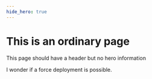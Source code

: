 ```yaml
---
hide_hero: true
---
```


# This is an ordinary page

This page should have a header but no hero information

I wonder if a force deployment is possible. 
